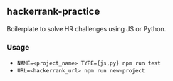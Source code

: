 ## hackerrank-practice

Boilerplate to solve HR challenges using JS or Python.

### Usage

* `NAME=<project_name> TYPE={js,py} npm run test`
* `URL=<hackerrank_url> npm run new-project`
